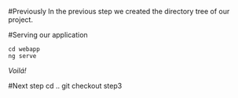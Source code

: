 #Previously
In the previous step we created the directory tree of our project.

#Serving our application

    cd webapp
    ng serve

*Voilá!*

#Next step
    cd ..
    git checkout step3

